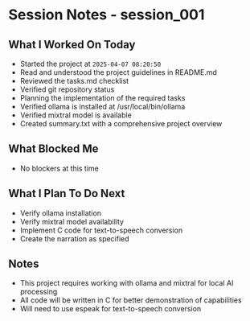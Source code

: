 # Session Notes - session_001

## What I Worked On Today

- Started the project at `2025-04-07 08:20:50`
- Read and understood the project guidelines in README.md
- Reviewed the tasks.md checklist
- Verified git repository status
- Planning the implementation of the required tasks
- Verified ollama is installed at /usr/local/bin/ollama
- Verified mixtral model is available
- Created summary.txt with a comprehensive project overview

## What Blocked Me

- No blockers at this time

## What I Plan To Do Next

- Verify ollama installation
- Verify mixtral model availability
- Implement C code for text-to-speech conversion
- Create the narration as specified

## Notes

- This project requires working with ollama and mixtral for local AI processing
- All code will be written in C for better demonstration of capabilities
- Will need to use espeak for text-to-speech conversion

